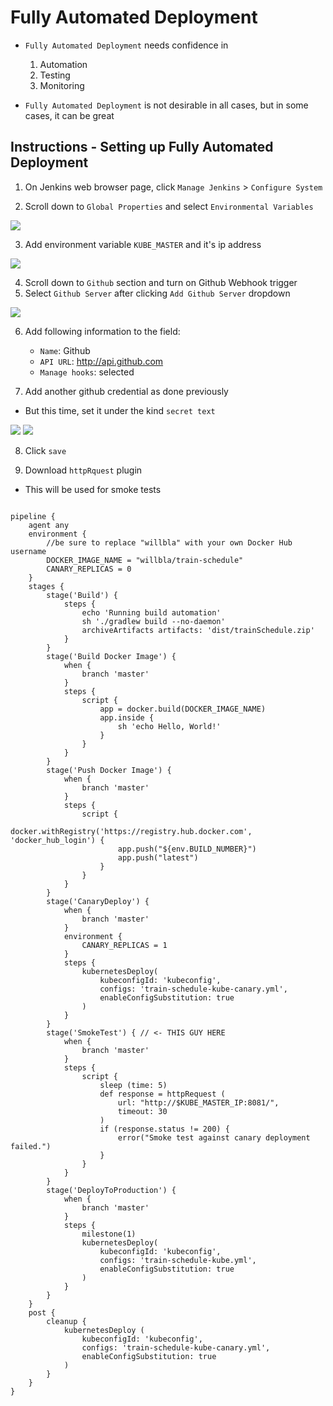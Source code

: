 # Fully Automated Deployment

- `Fully Automated Deployment` needs confidence in 
    1. Automation
    2. Testing
    3. Monitoring

- `Fully Automated Deployment` is not desirable in all cases, but in some cases, it can be great

## Instructions - Setting up Fully Automated Deployment

1. On Jenkins web browser page, click `Manage Jenkins` > `Configure System`

2. Scroll down to `Global Properties` and select `Environmental Variables`

<img src="https://user-images.githubusercontent.com/6856382/226923545-c5ab6fbc-0445-44a7-88a3-bcb8df7a820d.png">

3. Add environment variable `KUBE_MASTER` and it's ip address

<img src="https://user-images.githubusercontent.com/6856382/227123499-a2ae64fc-54ea-435a-adad-dcab39104844.png">

4. Scroll down to `Github` section and turn on Github Webhook trigger
5. Select `Github Server` after clicking `Add Github Server` dropdown

<img src="https://user-images.githubusercontent.com/6856382/227125381-96cf1e87-21d1-4011-997c-32d56a22b5e9.png">

6. Add following information to the field:
    - `Name`: Github
    - `API URL`: http://api.github.com
    - `Manage hooks`: selected

6. Add another github credential as done previously
- But this time, set it under the kind `secret text`

<img src="https://user-images.githubusercontent.com/6856382/227126548-4804089c-1678-4545-91cb-1ebfc10116a3.png">
<img src="https://user-images.githubusercontent.com/6856382/227126926-545fda1b-74c2-4c6e-adcf-62efa62a3712.png">

8. Click `save`

7. Download `httpRquest` plugin
- This will be used for smoke tests


```

pipeline {
    agent any
    environment {
        //be sure to replace "willbla" with your own Docker Hub username
        DOCKER_IMAGE_NAME = "willbla/train-schedule"
        CANARY_REPLICAS = 0
    }
    stages {
        stage('Build') {
            steps {
                echo 'Running build automation'
                sh './gradlew build --no-daemon'
                archiveArtifacts artifacts: 'dist/trainSchedule.zip'
            }
        }
        stage('Build Docker Image') {
            when {
                branch 'master'
            }
            steps {
                script {
                    app = docker.build(DOCKER_IMAGE_NAME)
                    app.inside {
                        sh 'echo Hello, World!'
                    }
                }
            }
        }
        stage('Push Docker Image') {
            when {
                branch 'master'
            }
            steps {
                script {
                    docker.withRegistry('https://registry.hub.docker.com', 'docker_hub_login') {
                        app.push("${env.BUILD_NUMBER}")
                        app.push("latest")
                    }
                }
            }
        }
        stage('CanaryDeploy') {
            when {
                branch 'master'
            }
            environment { 
                CANARY_REPLICAS = 1
            }
            steps {
                kubernetesDeploy(
                    kubeconfigId: 'kubeconfig',
                    configs: 'train-schedule-kube-canary.yml',
                    enableConfigSubstitution: true
                )
            }
        }
        stage('SmokeTest') { // <- THIS GUY HERE
            when {
                branch 'master'
            }
            steps {
                script {
                    sleep (time: 5)
                    def response = httpRequest (
                        url: "http://$KUBE_MASTER_IP:8081/",
                        timeout: 30
                    )
                    if (response.status != 200) {
                        error("Smoke test against canary deployment failed.")
                    }
                }
            }
        }
        stage('DeployToProduction') {
            when {
                branch 'master'
            }
            steps {
                milestone(1)
                kubernetesDeploy(
                    kubeconfigId: 'kubeconfig',
                    configs: 'train-schedule-kube.yml',
                    enableConfigSubstitution: true
                )
            }
        }
    }
    post {
        cleanup {
            kubernetesDeploy (
                kubeconfigId: 'kubeconfig',
                configs: 'train-schedule-kube-canary.yml',
                enableConfigSubstitution: true
            )
        }
    }
}
```

